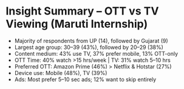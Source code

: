 # Insight Summary – OTT vs TV Viewing (Maruti Internship)

-  Majority of respondents from UP (14), followed by Gujarat (9)
-  Largest age group: 30–39 (43%), followed by 20–29 (38%)
-  Content medium: 43% use TV, 37% prefer mobile, 13% OTT-only
-  OTT Time: 40% watch >15 hrs/week | TV: 31% watch 5–10 hrs
-  Preferred OTT: Amazon Prime (46%) > Netflix & Hotstar (27%)
-  Device use: Mobile (48%), TV (39%)
-  Ads: Most prefer 5–10 sec ads; 12% want to skip entirely
